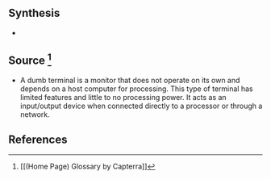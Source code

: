 ## Synthesis
- 
## Source [^1]
- A dumb terminal is a monitor that does not operate on its own and depends on a host computer for processing. This type of terminal has limited features and little to no processing power. It acts as an input/output device when connected directly to a processor or through a network.
## References

[^1]: [[(Home Page) Glossary by Capterra]]